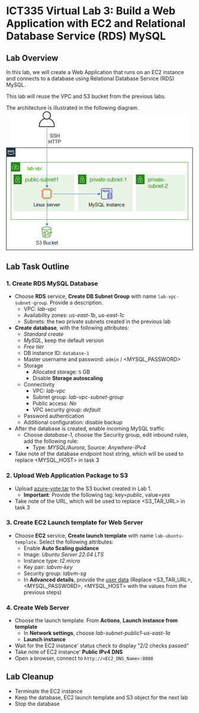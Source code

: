 # ICT335 Virtual Lab 3: Build a Web Application with EC2 and Relational Database Service (RDS) MySQL

## Lab Overview
In this lab, we will create a Web Application that runs on an EC2 instance and connects to a database using Relational Database Service (RDS) MySQL.

This lab will reuse the VPC and S3 bucket from the previous labs.

The architecture is illustrated in the following diagram.  
![](images/Lab3-Arch.png)

## Lab Task Outline
### 1. Create RDS MySQL Database
- Choose __RDS__ service, __Create DB Subnet Group__ with name `lab-vpc-subnet-group`. Provide a description.
  - VPC: *lab-vpc*
  - Availability zones: *us-east-1b*, *us-east-1c*
  - Subnets: the two private subnets created in the previous lab
- __Create database__, with the following attributes:
  - *Standard create*
  - *MySQL*, keep the default version
  - *Free tier*
  - DB instance ID: `database-1`
  - Master username and password: `admin` / \<MYSQL_PASSWORD\>
  - Storage
    - Allocated storage: `5` GB
    - Disable __Storage autoscaling__
  - Connectivity
    - VPC: *lab-vpc*
    - Subnet group: *lab-vpc-subnet-group*
    - Public access: *No*
    - VPC security group: *default*
  - Password authentication
  - Additional configuration: disable backup
- After the database is created, enable incoming MySQL traffic
  - Choose *database-1*, choose the Security group, edit inbound rules, add the following rule:
    - Type: *MYSQL/Aurora*, Source: *Anywhere-IPv4*
- Take note of the database endpoint host string, which will be used to replace \<MYSQL_HOST\> in task 3

### 2. Upload Web Application Package to S3
- Upload [azure-vote.tar](https://github.com/ningweinw/ningweinw.github.io/raw/master/ICT335/scripts/azure-vote.tar) to the S3 bucket created in Lab 1.
  - __Important__: Provide the following tag: key=*public*, value=*yes*
- Take note of the URL, which will be used to replace <S3_TAR_URL> in task 3

### 3. Create EC2 Launch template for Web Server
- Choose __EC2__ service, __Create launch template__ with name `lab-ubuntu-template`. Select the following attributes:
  - Enable __Auto Scaling guidance__
  - Image: *Ubuntu Server 22.04 LTS*
  - Instance type: *t2.micro*
  - Key pair: *labvm-key*
  - Security group: *labvm-sg*
  - In __Advanced details__, provide the [user data](https://github.com/ningweinw/ningweinw.github.io/raw/master/ICT335/scripts/ec2-userdata.txt) (Replace \<S3_TAR_URL\>, \<MYSQL_PASSWORD\>, \<MYSQL_HOST\> with the values from the previous steps)

### 4. Create Web Server
- Choose the launch template. From __Actions__, __Launch instance from template__
  - In __Network settings__, choose *lab-subnet-public1-us-east-1a*
  - __Launch instance__
- Wait for the EC2 instance' status check to display "2/2 checks passed"
- Take note of EC2 instance' __Public IPv4 DNS__
- Open a browser, connect to `http://<EC2_DNS_Name>:8080`

## Lab Cleanup
- Terminate the EC2 instance
- Keep the database, EC2 launch template and S3 object for the next lab
- Stop the database
